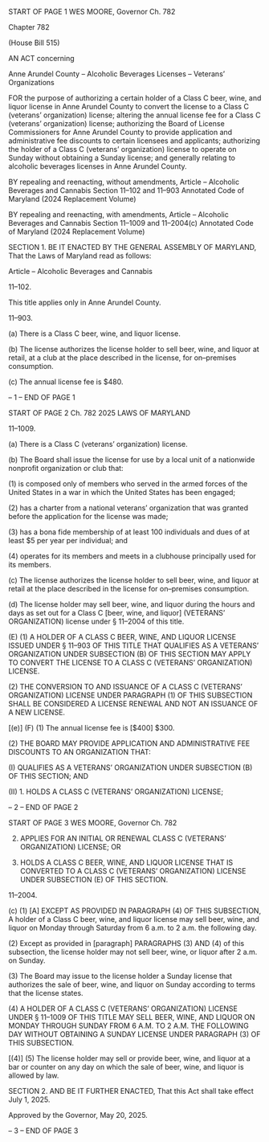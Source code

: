 START OF PAGE 1
WES MOORE, Governor Ch. 782

Chapter 782

(House Bill 515)

AN ACT concerning

Anne Arundel County – Alcoholic Beverages Licenses – Veterans’ Organizations

FOR the purpose of authorizing a certain holder of a Class C beer, wine, and liquor license
in Anne Arundel County to convert the license to a Class C (veterans’ organization)
license; altering the annual license fee for a Class C (veterans’ organization) license;
authorizing the Board of License Commissioners for Anne Arundel County to provide
application and administrative fee discounts to certain licensees and applicants;
authorizing the holder of a Class C (veterans’ organization) license to operate on
Sunday without obtaining a Sunday license; and generally relating to alcoholic
beverages licenses in Anne Arundel County.

BY repealing and reenacting, without amendments,
Article – Alcoholic Beverages and Cannabis
Section 11–102 and 11–903
Annotated Code of Maryland
(2024 Replacement Volume)

BY repealing and reenacting, with amendments,
Article – Alcoholic Beverages and Cannabis
Section 11–1009 and 11–2004(c)
Annotated Code of Maryland
(2024 Replacement Volume)

SECTION 1. BE IT ENACTED BY THE GENERAL ASSEMBLY OF MARYLAND,
That the Laws of Maryland read as follows:

Article – Alcoholic Beverages and Cannabis

11–102.

This title applies only in Anne Arundel County.

11–903.

(a) There is a Class C beer, wine, and liquor license.

(b) The license authorizes the license holder to sell beer, wine, and liquor at retail,
at a club at the place described in the license, for on–premises consumption.

(c) The annual license fee is $480.

– 1 –
END OF PAGE 1

START OF PAGE 2
Ch. 782 2025 LAWS OF MARYLAND

11–1009.

(a) There is a Class C (veterans’ organization) license.

(b) The Board shall issue the license for use by a local unit of a nationwide
nonprofit organization or club that:

(1) is composed only of members who served in the armed forces of the
United States in a war in which the United States has been engaged;

(2) has a charter from a national veterans’ organization that was granted
before the application for the license was made;

(3) has a bona fide membership of at least 100 individuals and dues of at
least $5 per year per individual; and

(4) operates for its members and meets in a clubhouse principally used for
its members.

(c) The license authorizes the license holder to sell beer, wine, and liquor at retail
at the place described in the license for on–premises consumption.

(d) The license holder may sell beer, wine, and liquor during the hours and days
as set out for a Class C [beer, wine, and liquor] (VETERANS’ ORGANIZATION) license
under § 11–2004 of this title.

(E) (1) A HOLDER OF A CLASS C BEER, WINE, AND LIQUOR LICENSE
ISSUED UNDER § 11–903 OF THIS TITLE THAT QUALIFIES AS A VETERANS’
ORGANIZATION UNDER SUBSECTION (B) OF THIS SECTION MAY APPLY TO CONVERT
THE LICENSE TO A CLASS C (VETERANS’ ORGANIZATION) LICENSE.

(2) THE CONVERSION TO AND ISSUANCE OF A CLASS C (VETERANS’
ORGANIZATION) LICENSE UNDER PARAGRAPH (1) OF THIS SUBSECTION SHALL BE
CONSIDERED A LICENSE RENEWAL AND NOT AN ISSUANCE OF A NEW LICENSE.

[(e)] (F) (1) The annual license fee is [$400] $300.

(2) THE BOARD MAY PROVIDE APPLICATION AND ADMINISTRATIVE
FEE DISCOUNTS TO AN ORGANIZATION THAT:

(I) QUALIFIES AS A VETERANS’ ORGANIZATION UNDER
SUBSECTION (B) OF THIS SECTION; AND

(II) 1. HOLDS A CLASS C (VETERANS’ ORGANIZATION)
LICENSE;

– 2 –
END OF PAGE 2

START OF PAGE 3
WES MOORE, Governor Ch. 782

2. APPLIES FOR AN INITIAL OR RENEWAL CLASS C
(VETERANS’ ORGANIZATION) LICENSE; OR

3. HOLDS A CLASS C BEER, WINE, AND LIQUOR LICENSE
THAT IS CONVERTED TO A CLASS C (VETERANS’ ORGANIZATION) LICENSE UNDER
SUBSECTION (E) OF THIS SECTION.

11–2004.

(c) (1) [A] EXCEPT AS PROVIDED IN PARAGRAPH (4) OF THIS
SUBSECTION, A holder of a Class C beer, wine, and liquor license may sell beer, wine, and
liquor on Monday through Saturday from 6 a.m. to 2 a.m. the following day.

(2) Except as provided in [paragraph] PARAGRAPHS (3) AND (4) of this
subsection, the license holder may not sell beer, wine, or liquor after 2 a.m. on Sunday.

(3) The Board may issue to the license holder a Sunday license that
authorizes the sale of beer, wine, and liquor on Sunday according to terms that the license
states.

(4) A HOLDER OF A CLASS C (VETERANS’ ORGANIZATION) LICENSE
UNDER § 11–1009 OF THIS TITLE MAY SELL BEER, WINE, AND LIQUOR ON MONDAY
THROUGH SUNDAY FROM 6 A.M. TO 2 A.M. THE FOLLOWING DAY WITHOUT
OBTAINING A SUNDAY LICENSE UNDER PARAGRAPH (3) OF THIS SUBSECTION.

[(4)] (5) The license holder may sell or provide beer, wine, and liquor at a
bar or counter on any day on which the sale of beer, wine, and liquor is allowed by law.

SECTION 2. AND BE IT FURTHER ENACTED, That this Act shall take effect July
1, 2025.

Approved by the Governor, May 20, 2025.

– 3 –
END OF PAGE 3